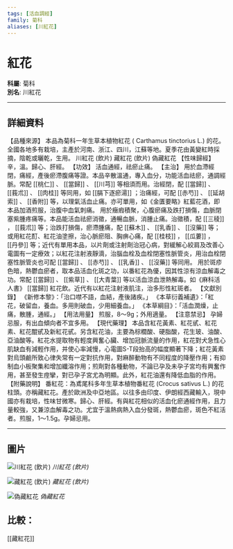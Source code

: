 ```yaml
---
tags: [活血調經]
family: 菊科
aliases: [川紅花]
---
```


# 紅花

**科屬**: 菊科  
**別名**: 川紅花  

---

## 詳細資料
【品種來源】
本品為菊科一年生草本植物紅花 (
Carthamus tinctorius
L.) 的花。全國各地多有栽培，主產於河南、浙江、四川，江蘇等地。夏季花由黃變紅時採摘，陰乾或曬乾，生用。
川紅花 (飲片)
藏紅花 (飲片)
偽藏紅花
【性味歸經】
辛，溫。歸心、肝經。
【功效】
活血通經，祛瘀止痛。
【主治】
用於血滯經閉，痛經，產後瘀滯腹痛等證。本品辛散溫通，專入血分，功能活血祛瘀，通調經脈。常配 [[桃仁]] 、 [[當歸]] 、 [[川芎]] 等相須而用。治經閉，配 [[當歸]] 、 [[莪朮]] 、 [[肉桂]] 等同用，如 [[膈下逐瘀湯]] ；治痛經，可配 [[赤芍]] 、 [[延胡索]] 、 [[香附]] 等，以理氣活血止痛。亦可單用，如《金匱要略》紅藍花酒，即本品加酒煎服，治腹中血氣刺痛。
用於癥瘕積聚，心腹瘀痛及跌打損傷，血脈閉塞紫腫疼痛等。本品能活血祛瘀消徵，通暢血脈，消腫止痛。治徵積，配 [[三稜]] ， [[莪朮]] 等；治跌打損傷，瘀滯腫痛，配 [[蘇木]] 、 [[乳香]] 、 [[沒藥]] 等；或用紅花酊、紅花油塗擦，治心脈瘀阻、胸痹心痛，配 [[桂枝]] ， [[瓜蔞]] ， [[丹參]] 等；近代有單用本品，以片劑或注射劑治冠心病，對緩解心絞肩及改善心電圖有一定療效；以紅花注射液靜滴，治腦血栓及血栓閉塞性脈管炎，用治血栓閉塞性脈管炎也可配 [[當歸]] 、 [[赤芍]] 、 [[乳香]] 、 [[沒藥]] 等同用。
用於斑疹色暗，熱鬱血瘀者，取本品活血化斑之功，以番紅花為優，因其性涼有涼血解毒之功。常配 [[當歸]] 、 [[紫草]] 、 [[大青葉]] 等以活血涼血泄熱解毒。如《麻科活人書》 [[當歸]] 紅花飲。近代有以紅花注射液肌注，治多形性紅斑者。
【文獻別錄】
《新修本黎》：「治口噤不語，血結，產後諸疾。」
《本草衍義補遺》：「紅花，破留血，養血。多用則破血，少用細養血。」
《本草綱目》：「活血潤燥，止痛，散腫，通經。」
【用法用量】
煎服，8～9g；外用適量。
【注意禁忌】
孕婦忌服，有出血傾向者不宜多用。
【現代藥理】
本品含紅花黃素、紅花甙、紅花素、紅花醌甙及新紅花甙。另含紅花油，主要為棕櫚酸、硬脂酸，花生玻、油酸、亞油酸等。紅花水提取物有輕度興奮心臟、增加冠脈流量的作用，紅花對犬急性心肌缺血有減輕作用，并使心率減慢，心電圖S-T段抬高的幅度顯著下降；紅花黃素對烏頭鹼所致心律失常有一定對抗作用，對麻醉動物有不同程度的降壓作用；有抑制血小板聚集和增加纖溶作用；煎劑對各種動物，不論已孕及未孕子宮均有興奮作用，甚至發生痙攣，對已孕子宮尤為明顯。此外，紅花油還有降低血脂的作用。
【附藥說明】
番紅花：為鳶尾科多年生草本植物番紅花 (Crocus sativus L.) 的花柱頭。亦稱藏紅花。產於歐洲及中亞地區。以往多由印度、伊朗經西藏輸入，現中國亦有栽培，性味甘微寒。歸心、肝經。有與紅花相似的活血化瘀通經作用，且力量較強，又兼涼血解毒之功。尤宜于溫熱病熱入血分發斑，熱鬱血瘀，斑色不紅活者。煎服，1～1.5g。孕婦忌用。

---

## 圖片
![川紅花 (飲片)](https://yibian.hopto.org/pic/yao/chuangonghua1.gif)
_川紅花 (飲片)_

![藏紅花 (飲片)](https://yibian.hopto.org/pic/yao/canggonghua2.gif)
_藏紅花 (飲片)_

![偽藏紅花](https://yibian.hopto.org/pic/yao/canggonghua2f.gif)
_偽藏紅花_

## 比較：
[[藏紅花]]
